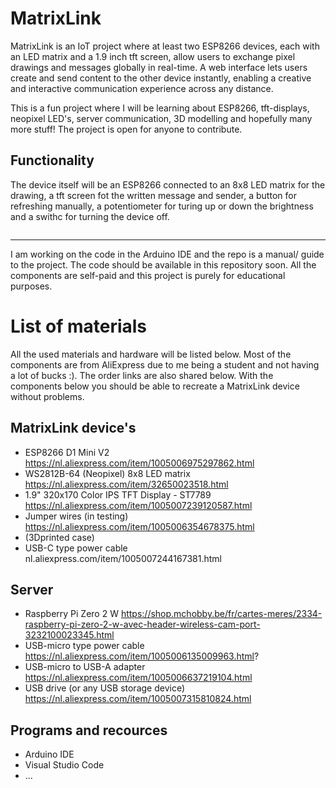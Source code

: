 # MatrixLink
 MatrixLink is an IoT project where at least two ESP8266 devices, each with an LED matrix and a 1.9 inch tft screen, allow users to exchange pixel drawings and messages globally in real-time. A web interface lets users create and send content to the other device instantly, enabling a creative and interactive communication experience across any distance.


This is a fun project where I will be learning about ESP8266, tft-displays, neopixel LED's, server communication, 3D modelling and hopefully many more stuff!
The project is open for anyone to contribute.


## Functionality
The device itself will be an ESP8266 connected to an 8x8 LED matrix for the drawing, a tft screen fot the written message and sender, a button for refreshing manually, a potentiometer for turing up or down the brightness and a swithc for turning the device off. 

![]()

------------------------------------------------------------------------------------------------------------

I am working on the code in the Arduino IDE and the repo is a manual/ guide to the project.
The code should be available in this repository soon.
All the components are self-paid and this project is purely for educational purposes.

# List of materials
All the used materials and hardware will be listed below. Most of the components are from AliExpress due to me being a student and not having a lot of bucks :).
The order links are also shared below. With the components below you should be able to recreate a MatrixLink device without problems.

## MatrixLink device's
- ESP8266 D1 Mini V2  https://nl.aliexpress.com/item/1005006975297862.html
- WS2812B-64 (Neopixel) 8x8 LED matrix  https://nl.aliexpress.com/item/32650023518.html
- 1.9" 320x170 Color IPS TFT Display - ST7789  https://nl.aliexpress.com/item/1005007239120587.html
- Jumper wires (in testing)  https://nl.aliexpress.com/item/1005006354678375.html
-  (3Dprinted case)
-  USB-C type power cable nl.aliexpress.com/item/1005007244167381.html


## Server
- Raspberry Pi Zero 2 W  https://shop.mchobby.be/fr/cartes-meres/2334-raspberry-pi-zero-2-w-avec-header-wireless-cam-port-3232100023345.html
- USB-micro type power cable  https://nl.aliexpress.com/item/1005006135009963.html?
- USB-micro to USB-A adapter  https://nl.aliexpress.com/item/1005006637219104.html
- USB drive (or any USB storage device) https://nl.aliexpress.com/item/1005007315810824.html


## Programs and recources
- Arduino IDE
- Visual Studio Code
- ...
  


